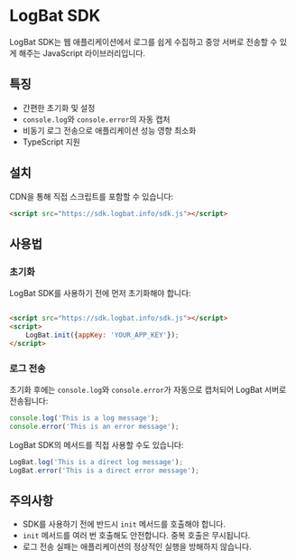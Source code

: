 # LogBat SDK

LogBat SDK는 웹 애플리케이션에서 로그를 쉽게 수집하고 중앙 서버로 전송할 수 있게 해주는 JavaScript 라이브러리입니다.

## 특징

- 간편한 초기화 및 설정
- `console.log`와 `console.error`의 자동 캡처
- 비동기 로그 전송으로 애플리케이션 성능 영향 최소화
- TypeScript 지원

## 설치

CDN을 통해 직접 스크립트를 포함할 수 있습니다:

```html
<script src="https://sdk.logbat.info/sdk.js"></script>
```

## 사용법

### 초기화

LogBat SDK를 사용하기 전에 먼저 초기화해야 합니다:

```html

<script src="https://sdk.logbat.info/sdk.js"></script>
<script>
    LogBat.init({appKey: 'YOUR_APP_KEY'});
</script>
```

### 로그 전송

초기화 후에는 `console.log`와 `console.error`가 자동으로 캡처되어 LogBat 서버로 전송됩니다:

```javascript
console.log('This is a log message');
console.error('This is an error message');
```

LogBat SDK의 메서드를 직접 사용할 수도 있습니다:

```javascript
LogBat.log('This is a direct log message');
LogBat.error('This is a direct error message');
```

## 주의사항

- SDK를 사용하기 전에 반드시 `init` 메서드를 호출해야 합니다.
- `init` 메서드를 여러 번 호출해도 안전합니다. 중복 호출은 무시됩니다.
- 로그 전송 실패는 애플리케이션의 정상적인 실행을 방해하지 않습니다.
